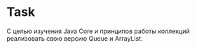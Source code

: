 # Task

С целью изучения Java Core и принципов работы коллекций реализовать свою версию Queue и ArrayList.